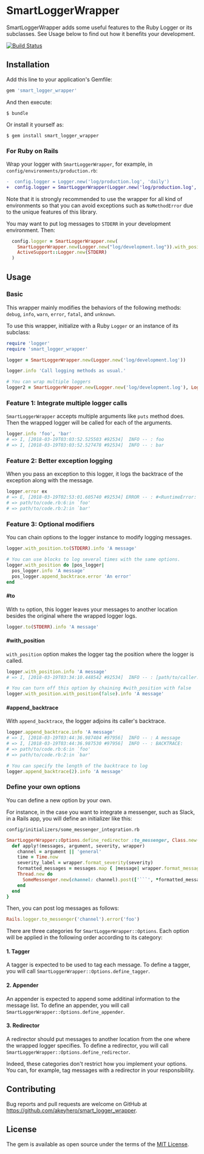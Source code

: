 # SmartLoggerWrapper

SmartLoggerWrapper adds some useful features to the Ruby Logger or its subclasses. See Usage below to find out how it benefits your development.

[![Build Status](https://travis-ci.org/akeyhero/smart_logger_wrapper.svg?branch=master)](https://travis-ci.org/akeyhero/smart_logger_wrapper)

## Installation

Add this line to your application's Gemfile:

```ruby
gem 'smart_logger_wrapper'
```

And then execute:

    $ bundle

Or install it yourself as:

    $ gem install smart_logger_wrapper

### For Ruby on Rails

Wrap your logger with `SmartLoggerWrapper`, for example, in `config/environments/production.rb`:

```diff
-  config.logger = Logger.new('log/production.log', 'daily')
+  config.logger = SmartLoggerWrapper(Logger.new('log/production.log', 'daily')).with_position
```

Note that it is strongly recommended to use the wrapper for all kind of environments so that you can avoid exceptions such as `NoMethodError` due to the unique features of this library.

You may want to put log messages to `STDERR` in your development environment. Then:

```ruby
  config.logger = SmartLoggerWrapper.new(
    SmartLoggerWrapper.new(Logger.new("log/development.log")).with_position,
    ActiveSupport::Logger.new(STDERR)
  )
```

## Usage

### Basic

This wrapper mainly modifies the behaviors of the following methods: `debug`, `info`, `warn`, `error`, `fatal`, and `unknown`.

To use this wrapper, initialize with a Ruby `Logger` or an instance of its subclass:

```ruby
require 'logger'
require 'smart_logger_wrapper'

logger = SmartLoggerWrapper.new(Logger.new('log/development.log'))

logger.info 'Call logging methods as usual.'

# You can wrap multiple loggers
logger2 = SmartLoggerWrapper.new(Logger.new('log/development.log'), Logger.new(STDOUT))
```

### Feature 1: Integrate multiple logger calls

`SmartLoggerWrapper` accepts multiple arguments like `puts` method does. Then the wrapped logger will be called for each of the arguments.

```ruby
logger.info 'foo', 'bar'
# => I, [2018-03-19T03:03:52.525503 #92534]  INFO -- : foo
# => I, [2018-03-19T03:03:52.527478 #92534]  INFO -- : bar
```

### Feature 2: Better exception logging

When you pass an exception to this logger, it logs the backtrace of the exception along with the message.

```ruby
logger.error ex
# => E, [2018-03-19T02:53:01.605740 #92534] ERROR -- : #<RuntimeError: an error>
# => path/to/code.rb:6:in `foo'
# => path/to/code.rb:2:in `bar'
```

### Feature 3: Optional modifiers

You can chain options to the logger instance to modify logging messages.

```ruby
logger.with_position.to(STDERR).info 'A message'

# You can use blocks to log several times with the same options.
logger.with_position do |pos_logger|
  pos_logger.info 'A message'
  pos_logger.append_backtrace.error 'An error'
end
```

#### #to

With `to` option, this logger leaves your messages to another location besides the original where the wrapped logger logs.

```ruby
logger.to(STDERR).info 'A message'
```

#### #with\_position

`with_position` option makes the logger tag the position where the logger is called.

```ruby
logger.with_position.info 'A message'
# => I, [2018-03-19T03:34:10.448542 #92534]  INFO -- : [path/to/caller.rb@foo:2] A message

# You can turn off this option by chaining #with_position with false
logger.with_position.with_position(false).info 'A message'
```

#### #append\_backtrace

With `append_backtrace`, the logger adjoins its caller's backtrace.

```ruby
logger.append_backtrace.info 'A message'
# => I, [2018-03-19T03:44:36.987404 #97956]  INFO -- : A message
# => I, [2018-03-19T03:44:36.987530 #97956]  INFO -- : BACKTRACE:
# => path/to/code.rb:6:in `foo'
# => path/to/code.rb:2:in `bar'

# You can specify the length of the backtrace to log
logger.append_backtrace(2).info 'A message'
```

### Define your own options

You can define a new option by your own.

For instance, in the case you want to integrate a messenger, such as Slack, in a Rails app, you will define an initializer like this:

`config/initializers/some_messenger_integration.rb`

```ruby
SmartLoggerWrapper::Options.define_redirector :to_messenger, Class.new(SmartLoggerWrapper::Options::Base) {
  def apply!(messages, argument, severity, wrapper)
    channel = argument || 'general'
    time = Time.now
    severity_label = wrapper.format_severity(severity)
    formatted_messages = messages.map { |message| wrapper.format_message(severity_label, time, nil, message) }
    Thread.new do
      SomeMessenger.new(channel: channel).post(['```', *formatted_messages, '```'].join("\n"))
    end
  end
}
```

Then, you can post log messages as follows:

```ruby
Rails.logger.to_messenger('channel').error('foo')
```

There are three categories for `SmartLoggerWrapper::Options`. Each option will be applied in the following order according to its category:

#### 1. Tagger

A tagger is expected to be used to tag each message. To define a tagger, you will call `SmartLoggerWrapper::Options.define_tagger`.

#### 2. Appender

An appender is expected to append some additinal information to the message list. To define an appender, you will call `SmartLoggerWrapper::Options.define_appender`.

#### 3. Redirector

A redirector should put messages to another location from the one where the wrapped logger specifies. To define a redirector, you will call `SmartLoggerWrapper::Options.define_redirector`.

Indeed, these categories don't restrict how you implement your options. You can, for example, tag messages with a redirector in your responsibility.

## Contributing

Bug reports and pull requests are welcome on GitHub at https://github.com/akeyhero/smart_logger_wrapper.

## License

The gem is available as open source under the terms of the [MIT License](http://opensource.org/licenses/MIT).
